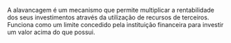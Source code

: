 A alavancagem é um mecanismo que permite multiplicar a rentabilidade dos seus investimentos através da utilização de recursos de terceiros. Funciona como um limite concedido pela instituição financeira para investir um valor acima do que possui.